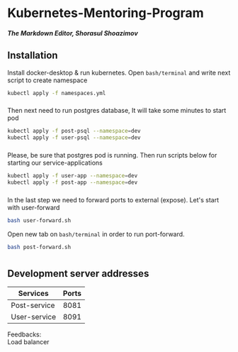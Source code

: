 # Kubernetes-Mentoring-Program
##### The Markdown Editor, Shorasul Shoazimov


## Installation
Install docker-desktop & run kubernetes.
Open `bash/terminal` and write next script to create namespace

```sh
kubectl apply -f namespaces.yml
```
###
Then next need to run postgres database, It will take some minutes to start pod
```sh
kubectl apply -f post-psql --namespace=dev
kubectl apply -f user-psql --namespace=dev
```
###
Please, be sure that postgres pod is running. Then run scripts below for starting our service-applications
```sh
kubectl apply -f user-app --namespace=dev
kubectl apply -f post-app --namespace=dev
```
###
In the last step we need to forward ports to external (expose). Let's start with user-forward
```sh
bash user-forward.sh
```

Open new tab on `bash/terminal` in order to run port-forward.
```sh
bash post-forward.sh
```
#
## Development server addresses

| Services     | Ports |
|--------------|-------|
| Post-service | 8081  |
| User-service | 8091  |


Feedbacks:  
Load balancer